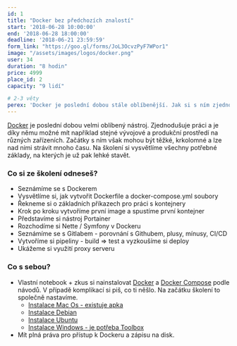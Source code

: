 ```yaml
---
id: 1
title: "Docker bez předchozích znalostí"
start: '2018-06-28 10:00:00'
end: '2018-06-28 18:00:00'
deadline: '2018-06-21 23:59:59'
form_link: "https://goo.gl/forms/JoL3OcvzPyF7WPor1"
image: "/assets/images/logos/docker.png"
user: 34
duration: "8 hodin"
price: 4999
place_id: 2
capacity: "9 lidí"

# 2-3 věty
perex: 'Docker je poslední dobou stále oblíbenější. Jak si s ním zjednodušit práci a hlavně překonat těžké začátky? To se dovíte na mém školení.'
---
```


<a href="https://www.docker.com/" target="blank" rel="noopener">Docker</a> je poslední dobou velmi oblíbený nástroj. Zjednodušuje práci a je díky němu možné mít například stejné vývojové a produkční prostředí na různých zařízeních. Začátky s ním však mohou být těžké, krkolomné a lze nad nimi strávit mnoho času. Na školení si vysvětlíme všechny potřebné základy, na kterých je už pak lehké stavět.</p>

### Co si ze školení odneseš?

- Seznámíme se s Dockerem
- Vysvětlíme si, jak vytvořit Dockerfile a docker-compose.yml soubory
- Řekneme si o základních příkazech pro práci s kontejnery
- Krok po kroku vytvoříme první image a spustíme první kontejner
- Představíme si nástroj Portainer
- Rozchodíme si Nette / Symfony v Dockeru
- Seznámíme se s Gitlabem - porovnání s Githubem, plusy, mínusy, CI/CD
- Vytvoříme si pipeliny - build => test a vyzkoušíme si deploy
- Ukážeme si využití proxy serveru

### Co s sebou?
- Vlastní notebook + zkus si nainstalovat [Docker](https://docs.docker.com/install/) a [Docker Compose](https://docs.docker.com/compose/install/) podle návodů. V případě komplikací si piš, co ti něšlo. Na začátku školení to společně nastavíme.
    - [Instalace Mac Os - existuje apka](https://docs.docker.com/docker-for-mac/install/)
    - [Instalace Debian](https://docs.docker.com/install/linux/docker-ce/debian/)
    - [Instalace Ubuntu](https://docs.docker.com/install/linux/docker-ce/ubuntu/#install-docker-ce-1)
    - [Instalace Windows - je potřeba Toolbox](https://docs.docker.com/toolbox/toolbox_install_windows/)
- Mít plná práva pro přístup k Dockeru a zápisu na disk.
